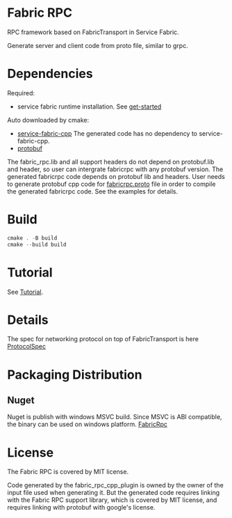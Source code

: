 # Fabric RPC
RPC framework based on FabricTransport in Service Fabric.

Generate server and client code from proto file, similar to grpc.

# Dependencies
Required:
* service fabric runtime installation. See [get-started](https://learn.microsoft.com/en-us/azure/service-fabric/service-fabric-get-started)

Auto downloaded by cmake:
* [service-fabric-cpp](https://github.com/youyuanwu/service-fabric-cpp)
    The generated code has no dependency to service-fabric-cpp.
* [protobuf](https://github.com/protocolbuffers/protobuf)

The fabric_rpc.lib and all support headers do not depend on protobuf.lib and header, so user can intergrate fabricrpc with any protobuf version.
The generated fabricrpc code depends on protobuf lib and headers.
User needs to generate protobuf cpp code for [fabricrpc.proto](../protos/fabricrpc.proto) file in order to compile the generated fabricrpc code.
See the examples for details.

# Build
```ps1
cmake . -B build
cmake --build build
```

# Tutorial
See [Tutorial](./docs/Tutorial.md).

# Details
The spec for networking protocol on top of FabricTransport is here [ProtocolSpec](./docs/ProtocolSpec.md)

# Packaging Distribution
## Nuget
Nuget is publish with windows MSVC build. Since MSVC is ABI compatible, the binary can be used on windows platform.
[FabricRpc](https://www.nuget.org/packages/FabricRpc)

# License
The Fabric RPC is covered by MIT license.

Code generated by the fabric_rpc_cpp_plugin is owned by the owner of the input file used when generating it.
But the generated code requires linking with the Fabric RPC support library, which is covered by MIT license,
and requires linking with protobuf with google's license.